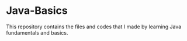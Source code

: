 # Java-Basics
This repository contains the files and codes that I made by learning Java fundamentals and basics.
